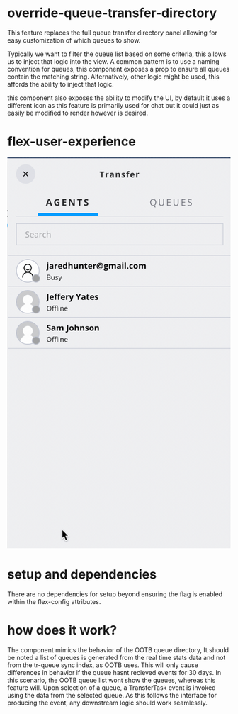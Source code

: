 # override-queue-transfer-directory

This feature replaces the full queue transfer directory panel allowing for easy customization of which queues to show.

Typically we want to filter the queue list based on some criteria, this allows us to inject that logic into the view. A common pattern is to use a naming convention for queues, this component exposes a prop to ensure all queues contain the matching string. Alternatively, other logic might be used, this affords the ability to inject that logic.

this component also exposes the ability to modify the UI, by default it uses a different icon as this feature is primarily used for chat but it could just as easily be modified to render however is desired.

# flex-user-experience

![alt text](screenshots/flex-user-experience-queue-transfer-directory.gif)

# setup and dependencies

There are no dependencies for setup beyond ensuring the flag is enabled within the flex-config attributes.

# how does it work?

The component mimics the behavior of the OOTB queue directory, It should be noted a list of queues is generated from the real time stats data and not from the tr-queue sync index, as OOTB uses. This will only cause differences in behavior if the queue hasnt recieved events for 30 days. In this scenario, the OOTB queue list wont show the queues, whereas this feature will. Upon selection of a queue, a TransferTask event is invoked using the data from the selected queue. As this follows the interface for producing the event, any downstream logic should work seamlessly.
